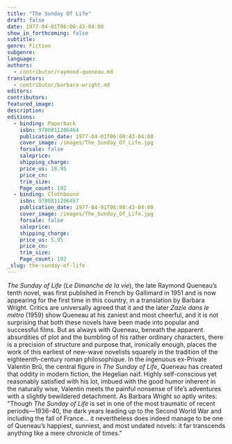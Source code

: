 ```yaml
---
title: "The Sunday Of Life"
draft: false
date: 1977-04-01T06:00:43-04:00
show_in_forthcoming: false
subtitle:
genre: Fiction
subgenre:
language:
authors:
  - contributor/raymond-queneau.md
translators:
  - contributor/barbara-wright.md
editors:
contributors:
featured_image:
description:
editions:
  - binding: Paperback
    isbn: 9780811206464
    publication_date: 1977-04-01T06:00:43-04:00
    cover_image: /images/The_Sunday_Of_Life.jpg
    forsale: false
    saleprice:
    shipping_charge:
    price_us: 18.95
    price_cn:
    trim_size:
    Page_count: 192
  - binding: Clothbound
    isbn: 9780811206457
    publication_date: 1977-04-01T06:00:43-04:00
    cover_image: /images/The_Sunday_Of_Life.jpg
    forsale: false
    saleprice:
    shipping_charge:
    price_us: 5.95
    price_cn:
    trim_size:
    Page_count: 192
_slug: the-sunday-of-life
---
```


_The Sunday of Life_ (_Le Dimanche de la vie_), the late Raymond Queneau’s tenth novel, was first published in French by Gallimard in 1951 and is now appearing for the first time in this country, in a translation by Barbara Wright. Critics are universally agreed that it and the later _Zazie dans le métro_ (1959) show Queneau at his zaniest and most cheerful, and it is not surprising that both these novels have been made into popular and successful films. But as always with Queneau, beneath the apparent absurdities of plot and the bumbling of his rather ordinary characters, there is a precision of structure and purpose that, ironically enough, places the work of this earliest of new-wave novelists squarely in the tradition of the eighteenth-century roman philosophique. In the ingenuous ex-Private Valentin Brû, the central figure in _The Sunday of Life_, Queneau has created that oddity in modern fiction, the Hegelian naïf. Highly self-conscious yet reasonably satisfied with his lot, imbued with the good humor inherent in the naturally wise, Valentin meets the painful nonsense of life’s adventures with a slightly bewildered detachment. As Barbara Wright so aptly writes: "Though _The Sunday of Life_ is set in one of the most traumatic of recent periods––1936-40, the dark years leading up to the Second World War and including the fall of France... it nevertheless does indeed manage to be one of Queneau’s happiest, sunniest, and most undated novels: it far transcends anything like a mere chronicle of times."

